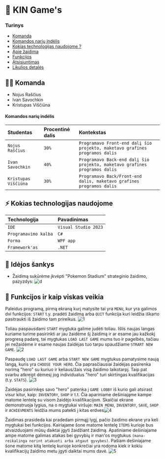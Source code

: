 # 👾 KIN Game's

### Turinys

- [Komanda](https://github.com/NoahIT/Zaidimas_praktika#-komanda)
- [Komandos narių indėlis](https://github.com/NoahIT/Zaidimas_praktika#komandos-nari%C5%B3-ind%C4%97lis)
- [Kokias technologijas naudojome ?](https://github.com/NoahIT/Zaidimas_praktika#%EF%B8%8F-kokias-technologijas-naudojome)
- [Apie žaidima](https://github.com/NoahIT/Zaidimas_praktika#-apie-%C5%BEaidima)
- [Funkcijos](https://github.com/NoahIT/Zaidimas_praktika#-funkcijos)
- [Atsisiuntimas](https://github.com/NoahIT/Zaidimas_praktika#-atsisiuntimas)
- [Likulios detalės](https://github.com/NoahIT/Zaidimas_praktika#-likulios-detal%C4%97s)

## 👩‍💻 Komanda

 - Nojus Raščius
 - Ivan Savochkin
 - Kristupas Viščiūna

####  Komandos narių indėlis

| Studentas | Procentinė dalis | Kontekstas |
| :- | :- | :- |
| `Nojus Raščius` | `30%` | `Programavo Front-end dalį šio projekto, maketavo grafines programos dalis` |
| `Ivan Savochkin` | `40%` | `Programavo Back-end dalį šio projekto, maketavo grafines programos dalis` |
| `Kristupas Viščiūna` | `30%` | `Programavo Back/Front-end dalis, maketavo grafines programos dalis` |

## ⚡️ Kokias technologijas naudojome

| Technologija | Pavadinimas     |
| :-------- | :------- |
| `IDE` | `Visual Studio 2023` |
| `Programavimo kalba` | `C#` |
| `Forma` | `WPF app` |
| `Framework'as` | `.NET` |

## 🔦 Idėjos šankys

- Žaidimą sukūrėme įkvėpti "Pokemon Stadium" strateginio žaidimo, pazyzdys: ![d](https://www.serebii.net/stadium/battlenow.jpg)

## 🧩 Funkcijos ir kaip viskas veikia

Paleidus programą, pirmą ekraną kurį matysite tai yra `MENU`, kur yra galimos dvi funkcijos: `START` t.y. pradėti žaidimą arba `QUIT` funkcija kuri leidžia iškarto pasitraukti iš žaidimo tam prireikus. ![1](https://user-images.githubusercontent.com/78691849/236304452-ecbc19bc-ec0f-4859-9824-29d1fcc50b8a.png)

Toliau paspausdami `START` mygtuka galime judėti toliau. Išlis naujas langas kuriame turime pasirinkti ar jau žaidėme šį žaidimą ir ar esame jau kažkokį progresą padarę, tai mygtukas `LOAD LAST GAME` mums tuo ir pagelbės, tačiau jei nežaidėme ir esame naujas žaidėjas tuo tarpu spaudžiame `STRART NEW GAME`. ![2](https://user-images.githubusercontent.com/78691849/236305709-c90c3ecb-5e57-4ffa-98fc-3f0e4501c129.png)

Paspaudę `LOAD LAST GAME` arba `START NEW GAME` mygtukus pamatysime naują langą, kuris yra `CHOOSE YOUR HERO`. Čia paprasčiausiai žaidėjas pasirenka norimą "hero" su kuriuo ir keliaus/žais visą žaidimo laikotarpį. Taip pat svarbu atkreipt dėmesį jog individualus "hero" turi skirtingas kvalifikacijas (t.y. `STATS`). ![3](https://user-images.githubusercontent.com/78691849/236306690-d601f012-4a33-4519-ae51-e6f003e99170.png)


Žaidėjas pasirinkęs savo "hero" patenka į `GAME LOBBY` iš kurio gali atsirast visur kitur, kaip: `INVENTORY`, `SHOP` ir t.t. Čia apariniame dešiniająme kampe matome lentelę su visom žaidėjo kvalifikacijom. Skaičiai ekrane demonstruoja lygius, na o mygtukai viršuje: `MAIN MENU`, `INVENTORY`, `SAVE`, `SHOP` ir `ACHIEVMENTS` leidžia mums patekti į kitas erdves![4](https://user-images.githubusercontent.com/78691849/236306960-520c0457-c21a-45b8-aea0-9dae2ec25915.png)

Žaidimas prasideda kai pradedam pirmąjį lygį, pačio žaidimo ekrane yra keli mygtukai bei funkcijos. Kairiajame šone matome lentelę `ITEMS` kurioje bus atvaizduojami mūsų daiktai įgyti žaidžiant žaidimą. Apatiniame dešiniajame ampe matome galimas atakas bei gyvybių ir man'os mygtukus `(mana- reikalinga norint atakuoti arba atgaut gyvybes)`. Pašiam dešiniajame šone matome kitą lentelę kurioje konkrečiai yra rodoma kiek ir kokiu kvalifikacijų žaidimo metu įgyti daiktai mums davė.
![5](https://user-images.githubusercontent.com/78691849/236309229-6d106356-693b-46fe-9fec-167805d02dce.png)




